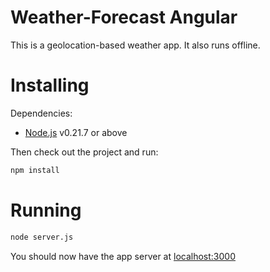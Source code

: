 # Weather-Forecast Angular

This is a geolocation-based weather app. It also runs offline. 

# Installing

Dependencies:

* [Node.js](https://nodejs.org/en/) v0.21.7 or above

Then check out the project and run:

```sh
npm install
```

# Running

```sh
node server.js
```

You should now have the app server at [localhost:3000](http://localhost:3000) 

